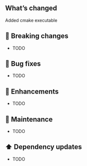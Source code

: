 ## What’s changed

Added cmake executable

## 🚨 Breaking changes

- TODO

## 🐛 Bug fixes

- TODO

## 🚀 Enhancements

- TODO

## 🧰 Maintenance

- TODO

## ⬆️ Dependency updates

- TODO
